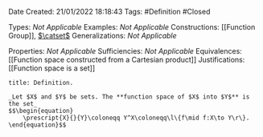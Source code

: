 <div class="topSpace"></div>

Date Created: 21/01/2022 18:18:43
Tags: #Definition #Closed 

Types: _Not Applicable_
Examples: _Not Applicable_
Constructions: [[Function Group]], [$\catset$](Category%20of%20Sets.md)
Generalizations: _Not Applicable_

Properties: _Not Applicable_
Sufficiencies: _Not Applicable_
Equivalences: [[Function space constructed from a Cartesian product]]
Justifications: [[Function space is a set]]

``` ad-Definition
title: Definition.

_Let $X$ and $Y$ be sets. The **function space of $X$ into $Y$** is the set_
$$\begin{equation}
    \prescript{X}{}{Y}\coloneqq Y^X\coloneqq\l\{f\mid f:X\to Y\r\}.
\end{equation}$$

```
